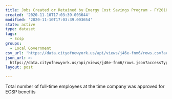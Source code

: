 ```yaml
---
title: Jobs Created or Retained by Energy Cost Savings Program - FY2018
created: '2020-11-10T17:03:39.003644'
modified: '2020-11-10T17:03:39.003654'
state: active
type: dataset
tags:
  - Ecsp
groups:
  - Local Government
csv_url: 'https://data.cityofnewyork.us/api/views/j46e-fnm6/rows.csv?accessType=DOWNLOAD'
json_url: >-
  https://data.cityofnewyork.us/api/views/j46e-fnm6/rows.json?accessType=DOWNLOAD
layout: post

---
```

Total number of full-time employees at the time company was approved for ECSP benefits
